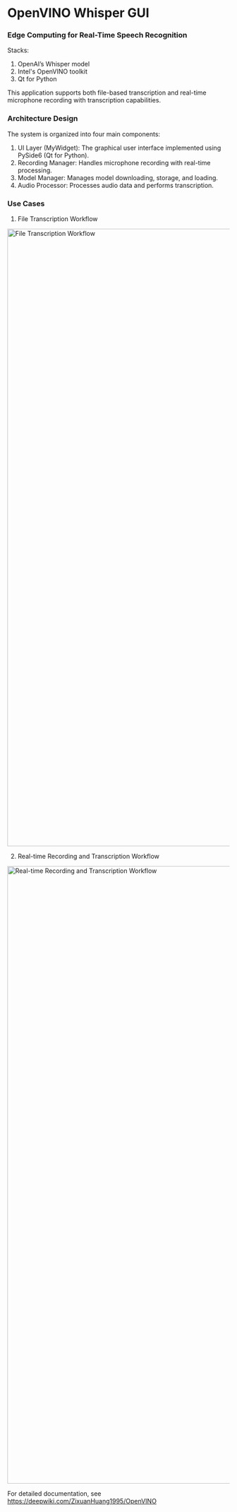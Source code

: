 # OpenVINO Whisper GUI

### Edge Computing for Real-Time Speech Recognition 
Stacks:
1. OpenAI’s Whisper model
2. Intel's OpenVINO toolkit
3. Qt for Python

This application supports both file-based transcription and real-time microphone recording with transcription capabilities. 

### Architecture Design 
The system is organized into four main components:
1. UI Layer (MyWidget): The graphical user interface implemented using PySide6 (Qt for Python). 
2. Recording Manager: Handles microphone recording with real-time processing. 
3. Model Manager: Manages model downloading, storage, and loading. 
4. Audio Processor: Processes audio data and performs transcription. 

### Use Cases 
1. File Transcription Workflow
<img width="1399" alt="File Transcription Workflow" src="https://github.com/user-attachments/assets/7017256b-1558-434b-a0c2-fb075ed85046" />

2. Real-time Recording and Transcription Workflow
<img width="1399" alt=" Real-time Recording and Transcription Workflow" src="https://github.com/user-attachments/assets/0518bca0-da84-46df-8d9e-bc6fcf7268ee" />


For detailed documentation, see https://deepwiki.com/ZixuanHuang1995/OpenVINO
